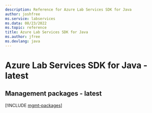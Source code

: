 ```yaml
---
description: Reference for Azure Lab Services SDK for Java
author: joshfree
ms.service: labservices
ms.data: 08/23/2022
ms.topic: reference
title: Azure Lab Services SDK for Java
ms.author: jfree
ms.devlang: java
---
```

# Azure Lab Services SDK for Java - latest

## Management packages - latest
[!INCLUDE [mgmt-packages](lab-services-mgmt-index.md)]